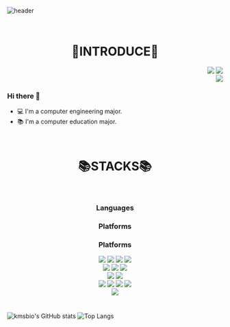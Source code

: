 ![header](https://capsule-render.vercel.app/api?type=slice&color=gradient&height=160&section=header&text=Welcome%20Seoyeon's%20Git!&fontAlign=50&fontAlignY=70&fontSize=70&fontColor=000000)

<br>
 <div align=center><h1>💖INTRODUCE💖</h1></div>
 <div align=right>
 <img src="https://img.shields.io/badge/anstjdus0702@duksung.ac.kr-blue?style=flat-square&logo=gmail&logoColor=white">
  <a href="https://devmooon.github.io/">
    <img src="https://img.shields.io/badge/moon._log-yellow?style=for-the-badge&logo=github&logoColor=white">
   
  </a>
 <div>
  <img src="https://img.shields.io/badge/anstjdus0702@duksung.ac.kr-skyblue?style=flat-square&logo=gmail&logoColor=white">
 </div>
</div>
 <h3>Hi there 👋</h3>
 
- 💻 I'm a computer engineering major.
- 📚 I'm a computer education major.

<!-- - 🔭 I’m currently working on 'secret' web project.-->
<!-- - 🌱 I’m currently learning "JAVA", "C++", "Django", "Linux", "data structure"...-->
<!-- - 😄 I'm interested in web front development!!-->
<!-- - ⚡ Fun fact: My goal is to plant at least one lawn each day!! 🧐🍃-->


<br>
<div align=center><h1>📚STACKS📚</h1></div>

<br>
<div align=center><b><h3>Languages</h3></b></div>
<div align=center><b><h3>Platforms</h3></b></div>
<div align=center><b><h3>Platforms</h3></b></div>
<div align=center>
  <img src="https://img.shields.io/badge/c-%2300599C.svg?style=for-the-badge&logo=C&logoColor=white">
  <img src="https://img.shields.io/badge/c++-%2300599C.svg?style=for-the-badge&logo=c%2B%2B&logoColor=black"> 
  <img src="https://img.shields.io/badge/java-%23ED8B00.svg?style=for-the-badge&logo=java&logoColor=white"> 
  <img src="https://img.shields.io/badge/python-3670A0?style=for-the-badge&logo=python&logoColor=white">
 <br>
  <img src="https://img.shields.io/badge/html5-%23E34F26.svg?style=for-the-badge&logo=HTML5&logoColor=white">
  <img src="https://img.shields.io/badge/css3-%231572B6.svg?style=for-the-badge&logo=css3&logoColor=black"> 
  <img src="https://img.shields.io/badge/javascript-%23323330.svg?style=for-the-badge&logo=javascript&logoColor=white"> 
 <br>
  <img src="https://img.shields.io/badge/django-%23092E20.svg?style=for-the-badge&logo=django&logoColor=black"> 
  <img src="https://img.shields.io/badge/Linux-FCC624?style=for-the-badge&logo=linux&logoColor=white"> 
 <br>
  <img src="https://img.shields.io/badge/mongoDB-47A248?style=for-the-badge&logo=MongoDB&logoColor=white">
  <img src="https://img.shields.io/badge/react-61DAFB?style=for-the-badge&logo=react&logoColor=black"> 
  <img src="https://img.shields.io/badge/vue.js-4FC08D?style=for-the-badge&logo=vue.js&logoColor=white"> 
  <img src="https://img.shields.io/badge/node.js-339933?style=for-the-badge&logo=Node.js&logoColor=white">
 <br>
  <img src="https://img.shields.io/badge/Android-3DDC84?style=for-the-badge&logo=Android&logoColor=white">
 </div>
 
 
 
<h1></h1>
 
![kmsbio's GitHub stats](https://github-readme-stats.vercel.app/api?username=devMooon) ![Top Langs](https://github-readme-stats.vercel.app/api/top-langs/?username=devMooon)

